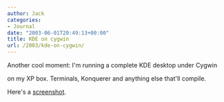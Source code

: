 ```yaml
---
author: Jack
categories:
- Journal
date: "2003-06-01T20:49:13+00:00"
title: KDE on cygwin
url: /2003/kde-on-cygwin/
---
```


Another cool moment: I'm running a complete KDE desktop under Cygwin
  

  
on my XP box. Terminals, Konquerer and anything else that'll compile.
  

  
Here's a [screenshot][1].

 [1]: https://jackbaty.com/images/blog/kdeoncygwin.jpg